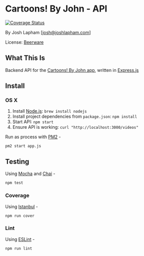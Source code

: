 # Cartoons! By John - API

[![Coverage Status](https://coveralls.io/repos/github/joshlapham/Cartoons-By-John-API/badge.svg?branch=master)](https://coveralls.io/github/joshlapham/Cartoons-By-John-API?branch=master)

By Josh Lapham [josh@joshlapham.com]

License: [Beerware](https://en.wikipedia.org/wiki/Beerware)

## What This Is

Backend API for the [Cartoons! By John app](https://appsto.re/au/OKBL1.i), written in [Express.js](http://expressjs.com/)

## Install

### OS X

1. Install [Node.js](http://nodejs.org/): `brew install nodejs`
2. Install project dependencies from `package.json`: `npm install`
3. Start API: `npm start`
4. Ensure API is working: `curl "http://localhost:3000/videos"`

Run as process with [PM2](http://pm2.keymetrics.io/) -

`pm2 start app.js`

## Testing

Using [Mocha](http://mochajs.org/) and [Chai](http://chaijs.com/) -

`npm test`

### Coverage

Using [Istanbul](https://github.com/gotwarlost/istanbul) -

`npm run cover`

### Lint

Using [ESLint](http://eslint.org/) -

`npm run lint`
